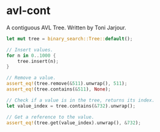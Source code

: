 # avl-cont
A contiguous AVL Tree. Written by Toni Jarjour.

```rust
let mut tree = binary_search::Tree::default();

// Insert values.
for n in 0..1000 {
    tree.insert(n);
}

// Remove a value.
assert_eq!(tree.remove(&511).unwrap(), 511);
assert_eq!(tree.contains(&511), None);

// Check if a value is in the tree, returns its index.
let value_index = tree.contains(&732).unwrap();

// Get a reference to the value.
assert_eq!(tree.get(value_index).unwrap(), &732);
```
